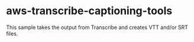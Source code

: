 # aws-transcribe-captioning-tools
This sample takes the output from Transcribe and creates VTT and/or SRT files. 
